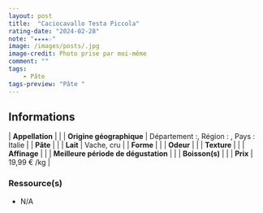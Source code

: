 ```yaml
---
layout: post
title:  "Caciocavallo Testa Piccola"
rating-date: "2024-02-28"
note: "★★★★☆"
image: /images/posts/.jpg
image-credit: Photo prise par moi-même
comment: ""
tags:
    - Pâte 
tags-preview: "Pâte "
---
```


## Informations

| **Appellation** |  |
| **Origine géographique** | Département :, Région : , Pays : Italie  |
| **Pâte** |  |
| **Lait** | Vache, cru |
| **Forme** |  |
| **Odeur** |  |
| **Texture** |  |
| **Affinage** |  |
| **Meilleure période de dégustation** |  |
| **Boisson(s)** |  |
| **Prix** | 19,99 € /kg |

### Ressource(s)
* N/A